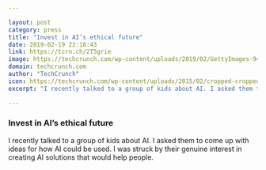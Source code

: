 ```yaml
---

layout: post
category: press
title: "Invest in AI’s ethical future"
date: 2019-02-19 22:18:43
link: https://tcrn.ch/2T5grie
image: https://techcrunch.com/wp-content/uploads/2019/02/GettyImages-940875820.jpg?w=764
domain: techcrunch.com
author: "TechCrunch"
icon: https://techcrunch.com/wp-content/uploads/2015/02/cropped-cropped-favicon-gradient.png?w=180
excerpt: "I recently talked to a group of kids about AI. I asked them to come up with ideas for how AI could be used. I was struck by their genuine interest in creating AI solutions that would help people."

---
```


### Invest in AI’s ethical future

I recently talked to a group of kids about AI. I asked them to come up with ideas for how AI could be used. I was struck by their genuine interest in creating AI solutions that would help people.